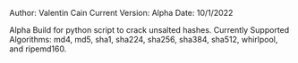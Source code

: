 Author: Valentin Cain
Current Version: Alpha
Date: 10/1/2022

Alpha Build for python script to crack unsalted hashes. Currently Supported 
Algorithms: md4, md5, sha1, sha224, sha256, sha384, sha512, whirlpool, and ripemd160.


